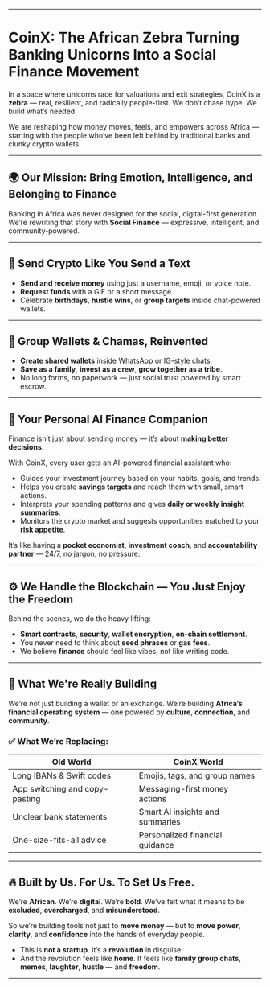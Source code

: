 
---

# **CoinX: The African Zebra Turning Banking Unicorns Into a Social Finance Movement**

In a space where unicorns race for valuations and exit strategies, CoinX is a **zebra** — real, resilient, and radically people-first. We don’t chase hype. We build what’s needed.

We are reshaping how money moves, feels, and empowers across Africa — starting with the people who’ve been left behind by traditional banks and clunky crypto wallets.

---

## 🌍 **Our Mission: Bring Emotion, Intelligence, and Belonging to Finance**

Banking in Africa was never designed for the social, digital-first generation.
We’re rewriting that story with **Social Finance** — expressive, intelligent, and community-powered.

---

## 🤳 **Send Crypto Like You Send a Text**

* **Send and receive money** using just a username, emoji, or voice note.
* **Request funds** with a GIF or a short message.
* Celebrate **birthdays**, **hustle wins**, or **group targets** inside chat-powered wallets.

---

## 💬 **Group Wallets & Chamas, Reinvented**

* **Create shared wallets** inside WhatsApp or IG-style chats.
* **Save as a family**, **invest as a crew**, **grow together as a tribe**.
* No long forms, no paperwork — just social trust powered by smart escrow.

---

## 🧠 **Your Personal AI Finance Companion**

Finance isn’t just about sending money — it’s about **making better decisions**.

With CoinX, every user gets an AI-powered financial assistant who:

* Guides your investment journey based on your habits, goals, and trends.
* Helps you create **savings targets** and reach them with small, smart actions.
* Interprets your spending patterns and gives **daily or weekly insight summaries**.
* Monitors the crypto market and suggests opportunities matched to your **risk appetite**.

It’s like having a **pocket economist**, **investment coach**, and **accountability partner** — 24/7, no jargon, no pressure.

---

## ⚙️ **We Handle the Blockchain — You Just Enjoy the Freedom**

Behind the scenes, we do the heavy lifting:

* **Smart contracts**, **security**, **wallet encryption**, **on-chain settlement**.
* You never need to think about **seed phrases** or **gas fees**.
* We believe **finance** should feel like vibes, not like writing code.

---

## 🚀 **What We're Really Building**

We’re not just building a wallet or an exchange.
We’re building **Africa’s financial operating system** — one powered by **culture**, **connection**, and **community**.

### ✅ **What We’re Replacing:**

| Old World                      | CoinX World                     |
| ------------------------------ | ------------------------------- |
| Long IBANs & Swift codes       | Emojis, tags, and group names   |
| App switching and copy-pasting | Messaging-first money actions   |
| Unclear bank statements        | Smart AI insights and summaries |
| One-size-fits-all advice       | Personalized financial guidance |

---

## 🔥 **Built by Us. For Us. To Set Us Free.**

We’re **African**. We’re **digital**. We’re **bold**.
We’ve felt what it means to be **excluded**, **overcharged**, and **misunderstood**.

So we’re building tools not just to **move money** — but to **move power**, **clarity**, and **confidence** into the hands of everyday people.

* This is **not a startup**. It’s a **revolution** in disguise.
* And the revolution feels like **home**. It feels like **family group chats**, **memes**, **laughter**, **hustle** — and **freedom**.

---
